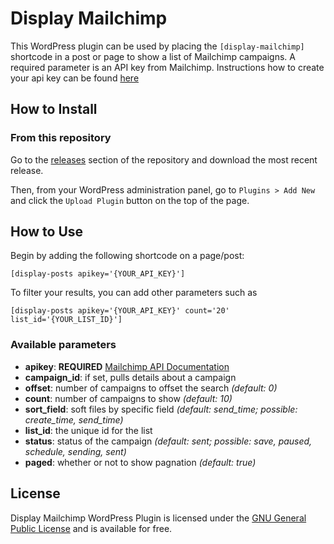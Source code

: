 # Display Mailchimp

This WordPress plugin can be used by placing the `[display-mailchimp]` shortcode in a post or page to show a list of Mailchimp campaigns.
A required parameter is an API key from Mailchimp. Instructions how to create your api key can be found [here](https://mailchimp.com/help/about-api-keys/)

## How to Install

### From this repository
Go to the [releases](https://github.com/msicknick/display-mailchimp-shortcode/releases) section of the repository and download the most recent release.

Then, from your WordPress administration panel, go to `Plugins > Add New` and click the `Upload Plugin` button on the top of the page.

## How to Use
Begin by adding the following shortcode on a page/post:
```
[display-posts apikey='{YOUR_API_KEY}']
```
To filter your results, you can add other parameters such as
```
[display-posts apikey='{YOUR_API_KEY}' count='20' list_id='{YOUR_LIST_ID}']
```

### Available parameters
* **apikey**: **REQUIRED** [Mailchimp API Documentation](https://mailchimp.com/help/about-api-keys/)
* **campaign_id**: if set, pulls details about a campaign
* **offset**: number of campaigns to offset the search *(default: 0)*
* **count**: number of campaigns to show *(default: 10)*
* **sort_field**: soft files by specific field *(default: send_time; possible: create_time, send_time)*
* **list_id**: the unique id for the list
* **status**: status of the campaign *(default: sent; possible: save, paused, schedule, sending, sent)*
* **paged**: whether or not to show pagnation *(default: true)*

## License
Display Mailchimp WordPress Plugin is licensed under the [GNU General Public License](https://www.gnu.org/licenses/gpl-2.0.html) and is available for free.